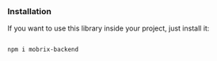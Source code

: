 <br>

### Installation

If you want to use this library inside your project, just install it:

```

npm i mobrix-backend

```

<br>